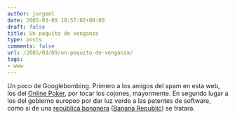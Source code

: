 ```yaml
---
author: jorgeml
date: 2005-03-09 18:57:02+00:00
draft: false
title: Un poquito de venganza
type: posts
comments: false
url: /2005/03/09/un-poquito-de-venganza/
tags:
- www
---
```


Un poco de Googlebombing. Primero a los amigos del spam en esta web, los del [Online Poker](http://en.wikipedia.org/wiki/Online_poker), por tocar los cojones, mayormente. En segundo lugar a los del gobierno europeo por dar luz verde a las patentes de software, como si de una [república bananera](http://ue.eu.int) ([Banana Republic](http://ue.eu.int)) se tratara.
